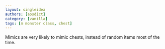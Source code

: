 ```yaml
---
layout: singleidea
authors: [aosdict]
category: [vanilla]
tags: [m monster class, chest]
---
```

Mimics are very likely to mimic chests, instead of random items most of the time.
